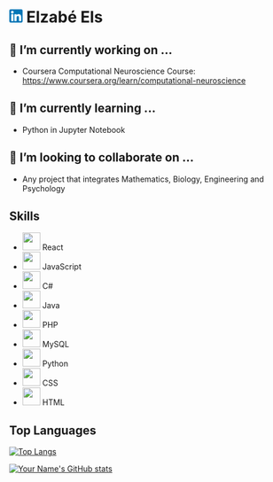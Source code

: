 # [![LinkedIn](./linkedin.png)]([https://www.linkedin.com/in/your-linkedin-profile](https://www.linkedin.com/in/maria-elizabeth-els)) Elzabé Els

## 🔭 I’m currently working on ...
- Coursera Computational Neuroscience Course:
  https://www.coursera.org/learn/computational-neuroscience
  
## 🌱 I’m currently learning ...
- Python in Jupyter Notebook

## 👯 I’m looking to collaborate on ...
- Any project that integrates Mathematics, Biology, Engineering and Psychology

## Skills
- <img height="32" width="32" src="https://unpkg.com/simple-icons@v9/icons/react.svg" /> React
- <img height="32" width="32" src="https://unpkg.com/simple-icons@v9/icons/javascript.svg" /> JavaScript
- <img height="32" width="32" src="https://unpkg.com/simple-icons@v9/icons/csharp.svg" /> C#
- <img height="32" width="32" src="https://unpkg.com/simple-icons@v9/icons/simpleicons.svg" /> Java
- <img height="32" width="32" src="https://unpkg.com/simple-icons@v9/icons/simpleicons.svg" /> PHP
- <img height="32" width="32" src="https://unpkg.com/simple-icons@v9/icons/simpleicons.svg" /> MySQL
- <img height="32" width="32" src="https://unpkg.com/simple-icons@v9/icons/simpleicons.svg" /> Python
- <img height="32" width="32" src="https://unpkg.com/simple-icons@v9/icons/simpleicons.svg" /> CSS
- <img height="32" width="32" src="https://unpkg.com/simple-icons@v9/icons/simpleicons.svg" /> HTML

## Top Languages
[![Top Langs](https://github-readme-stats.vercel.app/api/top-langs/?username=ElzabeEls&layout=compact)](https://github.com/ElzabeEls)

[![Your Name's GitHub stats](https://github-readme-stats.vercel.app/api?username=ElzabeEls&show_icons=true)](https://github.com/ElzabeEls)
